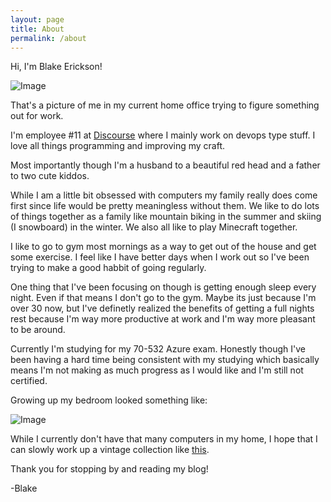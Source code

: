 ```yaml
---
layout: page
title: About
permalink: /about
---
```


Hi, I'm Blake Erickson!

![Image](https://blakestagram.blob.core.windows.net/blog/blake-working.png)

That's a picture of me in my current home office trying to figure something out
for work.

I'm employee #11 at [Discourse](https://discourse.org) where I mainly work on devops type stuff. I love all
things programming and improving my craft.

Most importantly though I'm a husband to a beautiful red head and a father to
two cute kiddos.

While I am a little bit obsessed with computers my family really does come first
since life would be pretty meaningless without them. We like to do lots of
things together as a family like mountain biking in the summer and skiing (I
snowboard) in the winter. We also all like to play Minecraft together.

I like to go to gym most mornings as a way to get out of the house and get some
exercise. I feel like I have better days when I work out so I've been trying to
make a good habbit of going regularly.

One thing that I've been focusing on though is getting enough sleep every night.
Even if that means I don't go to the gym.
Maybe its just because I'm over 30 now, but I've definetly realized the benefits
of getting a full nights rest because I'm way more productive at work and I'm way more
pleasant to be around.

Currently I'm studying for my 70-532 Azure exam. Honestly though I've been
having a hard time being consistent with my studying which basically means I'm
not making as much progress as I would like and I'm still not certified.

Growing up my bedroom looked something like:

![Image](https://blakestagram.blob.core.windows.net/blog/DSCF0008.JPG)

While I currently don't have that many computers in my home, I hope that I can
slowly work up a vintage collection like [this](https://blog.pizzabox.computer/).

Thank you for stopping by and reading my blog!

-Blake
